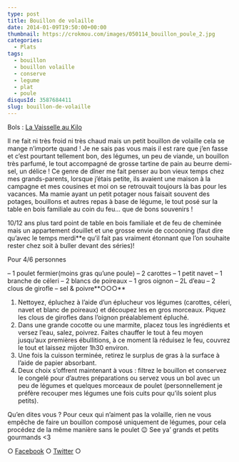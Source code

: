 ```yaml
---
type: post
title: Bouillon de volaille
date: 2014-01-09T19:50:00+00:00
thumbnail: https://crokmou.com/images/050114_bouillon_poule_2.jpg
categories:
  - Plats
tags:
  - bouillon
  - bouillon volaille
  - conserve
  - legume
  - plat
  - poule
disqusId: 3587684411
slug: bouillon-de-volaille
---
```


Bols : [La Vaisselle au Kilo](http://www.lavaisselleaukilo.be/)

Il ne fait ni très froid ni très chaud mais un petit bouillon de volaille cela se mange n’importe quand ! Je ne sais pas vous mais il est rare que j’en fasse et c’est pourtant tellement bon, des légumes, un peu de viande, un bouillon très parfumé, le tout accompagné de grosse tartine de pain au beurre demi-sel, un délice ! Ce genre de dîner me fait penser au bon vieux temps chez mes grands-parents, lorsque j’étais petite, ils avaient une maison à la campagne et mes cousines et moi on se retrouvait toujours là bas pour les vacances. Ma mamie ayant un petit potager nous faisait souvent des potages, bouillons et autres repas à base de légume, le tout posé sur la table en bois familiale au coin du feu… que de bons souvenirs !

10/12 ans plus tard point de table en bois familiale et de feu de cheminée mais un appartement douillet et une grosse envie de cocooning (faut dire qu’avec le temps merdi**e qu’il fait pas vraiment étonnant que l’on souhaite rester chez soit à buller devant des séries)!

Pour 4/6 personnes

– 1 poulet fermier(moins gras qu’une poule)
– 2 carottes
– 1 petit navet
– 1 branche de céleri
– 2 blancs de poireaux
– 1 gros oignon
– 2L d’eau
– 2 clous de girofle
– sel & poivre**○○○**

1) Nettoyez, épluchez à l’aide d’un éplucheur vos légumes (carottes, céleri, navet et blanc de poireaux) et découpez les en gros morceaux. Piquez les clous de girofles dans l’oignon préalablement épluché.
2) Dans une grande cocotte ou une marmite, placez tous les ingrédients et versez l’eau, salez, poivrez. Faites chauffer le tout à feu moyen jusqu’aux premières ébullitions, à ce moment là réduisez le feu, couvrez le tout et laissez mijoter 1h30 environ.
4) Une fois la cuisson terminée, retirez le surplus de gras à la surface à l’aide de papier absorbant.
5) Deux choix s’offrent maintenant à vous : filtrez le bouillon et conservez le congelé pour d’autres préparations ou servez vous un bol avec un peu de légumes et quelques morceaux de poulet (personnellement je préfère recouper mes légumes une fois cuits pour qu’ils soient plus petits).

Qu’en dites vous ? Pour ceux qui n’aiment pas la volaille, rien ne vous empêche de faire un bouillon composé uniquement de légumes, pour cela procédez de la même manière sans le poulet 😉 See ya’ grands et petits gourmands <3

○ [Facebook](https://www.facebook.com/crokmou.blog) ○ [Twitter](https://twitter.com/Crokmou) ○ 